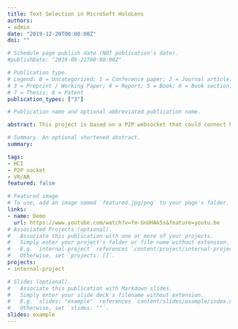 ```yaml
---
title: Text Selection in MicroSoft HoloLens
authors:
- admin
date: "2019-12-20T00:00:00Z"
doi: ""

# Schedule page publish date (NOT publication's date).
#publishDate: "2019-09-21T00:00:00Z"

# Publication type.
# Legend: 0 = Uncategorized; 1 = Conference paper; 2 = Journal article;
# 3 = Preprint / Working Paper; 4 = Report; 5 = Book; 6 = Book section;
# 7 = Thesis; 8 = Patent
publication_types: ["3"]

# Publication name and optional abbreviated publication name.

abstract: This project is based on a P2P websocket that could connect MS Hololens and any smart phone (with major popular browser) to implement the "text selection" function in Hololens and many other headset devices. The basic idea is taking fully advantage of current devices, like smart phone everyone has as a controller to pinpoint the text position in the Hololens. The controller on the smart device is like this: ![]("https://bravopan.github.io/controller.jpg"), which could make use of the force-touch/3D touch feature the phone to send data to the devices. The text effect on the browser could be checked on [this video]("https://www.youtube.com/watch?v=fm-GnUHAk5s&feature=youtu.be"). The paper submission has been accepted into PerComp2020.

# Summary. An optional shortened abstract.
summary:

tags:
- HCI
- P2P socket
- VR/AR
featured: false

# Featured image
# To use, add an image named `featured.jpg/png` to your page's folder.
links:
- name: Demo
  url: https://www.youtube.com/watch?v=fm-GnUHAk5s&feature=youtu.be
# Associated Projects (optional).
#   Associate this publication with one or more of your projects.
#   Simply enter your project's folder or file name without extension.
#   E.g. `internal-project` references `content/project/internal-project/index.md`.
#   Otherwise, set `projects: []`.
projects:
- internal-project

# Slides (optional).
#   Associate this publication with Markdown slides.
#   Simply enter your slide deck's filename without extension.
#   E.g. `slides: "example"` references `content/slides/example/index.md`.
#   Otherwise, set `slides: ""`.
slides: example
---
```

